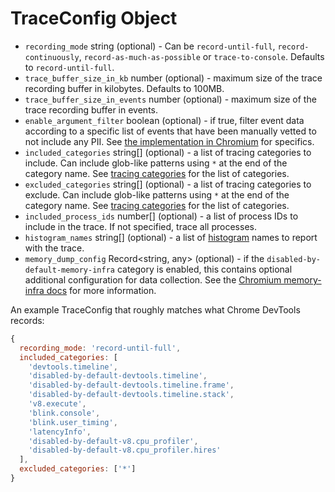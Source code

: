 # TraceConfig Object

* `recording_mode` string (optional) - Can be `record-until-full`, `record-continuously`, `record-as-much-as-possible` or `trace-to-console`. Defaults to `record-until-full`.
* `trace_buffer_size_in_kb` number (optional) - maximum size of the trace
  recording buffer in kilobytes. Defaults to 100MB.
* `trace_buffer_size_in_events` number (optional) - maximum size of the trace
  recording buffer in events.
* `enable_argument_filter` boolean (optional) - if true, filter event data
  according to a specific list of events that have been manually vetted to not
  include any PII. See [the implementation in Chromium][trace_event_args_allowlist.cc]
  for specifics.
* `included_categories` string[] (optional) - a list of tracing categories to
  include. Can include glob-like patterns using `*` at the end of the category
  name. See [tracing categories][] for the list of categories.
* `excluded_categories` string[] (optional) - a list of tracing categories to
  exclude. Can include glob-like patterns using `*` at the end of the category
  name. See [tracing categories][] for the list of categories.
* `included_process_ids` number[] (optional) - a list of process IDs to
  include in the trace. If not specified, trace all processes.
* `histogram_names` string[] (optional) - a list of [histogram][] names to report
  with the trace.
* `memory_dump_config` Record\<string, any\> (optional) - if the
  `disabled-by-default-memory-infra` category is enabled, this contains
  optional additional configuration for data collection. See the
  [Chromium memory-infra docs][memory-infra docs] for more information.

An example TraceConfig that roughly matches what Chrome DevTools records:

```js
{
  recording_mode: 'record-until-full',
  included_categories: [
    'devtools.timeline',
    'disabled-by-default-devtools.timeline',
    'disabled-by-default-devtools.timeline.frame',
    'disabled-by-default-devtools.timeline.stack',
    'v8.execute',
    'blink.console',
    'blink.user_timing',
    'latencyInfo',
    'disabled-by-default-v8.cpu_profiler',
    'disabled-by-default-v8.cpu_profiler.hires'
  ],
  excluded_categories: ['*']
}
```

[tracing categories]: https://chromium.googlesource.com/chromium/src/+/main/base/trace_event/builtin_categories.h
[memory-infra docs]: https://chromium.googlesource.com/chromium/src/+/main/docs/memory-infra/memory_infra_startup_tracing.md#the-advanced-way
[trace_event_args_allowlist.cc]: https://chromium.googlesource.com/chromium/src/+/main/services/tracing/public/cpp/trace_event_args_allowlist.cc
[histogram]: https://chromium.googlesource.com/chromium/src.git/+/HEAD/tools/metrics/histograms/README.md
